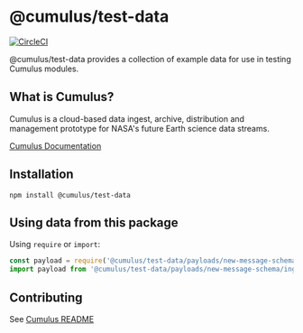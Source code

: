 # @cumulus/test-data

[![CircleCI](https://circleci.com/gh/nasa/cumulus.svg?style=svg)](https://circleci.com/gh/nasa/cumulus)

@cumulus/test-data provides a collection of example data for use in testing Cumulus modules.

## What is Cumulus?

Cumulus is a cloud-based data ingest, archive, distribution and management prototype for NASA's future Earth science data streams.

[Cumulus Documentation](https://nasa.github.io/cumulus)

## Installation

```
npm install @cumulus/test-data
```

## Using data from this package

Using `require` or `import`:

```js
const payload = require('@cumulus/test-data/payloads/new-message-schema/ingest.json');
import payload from '@cumulus/test-data/payloads/new-message-schema/ingest.json';
```

## Contributing

See [Cumulus README](https://github.com/nasa/cumulus/blob/master/README.md#installing-and-deploying)
